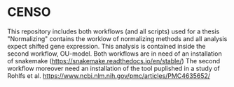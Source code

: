 # CENSO
This repository includes both workflows (and all scripts) used for a thesis
"Normalizing" contains the worklow of normalizing methods and all analysis expect shifted gene expression. This analysis is contained inside the second workflow, OU-model.
Both workflows are in need of an installation of snakemake (https://snakemake.readthedocs.io/en/stable/)
The second workflow moreover need an installation of the tool puplished in a study of Rohlfs et al. https://www.ncbi.nlm.nih.gov/pmc/articles/PMC4635652/
